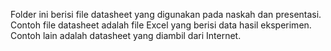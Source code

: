 Folder ini berisi file datasheet yang digunakan pada naskah dan presentasi. Contoh file datasheet adalah file Excel yang berisi data hasil eksperimen. Contoh lain adalah datasheet yang diambil dari Internet.